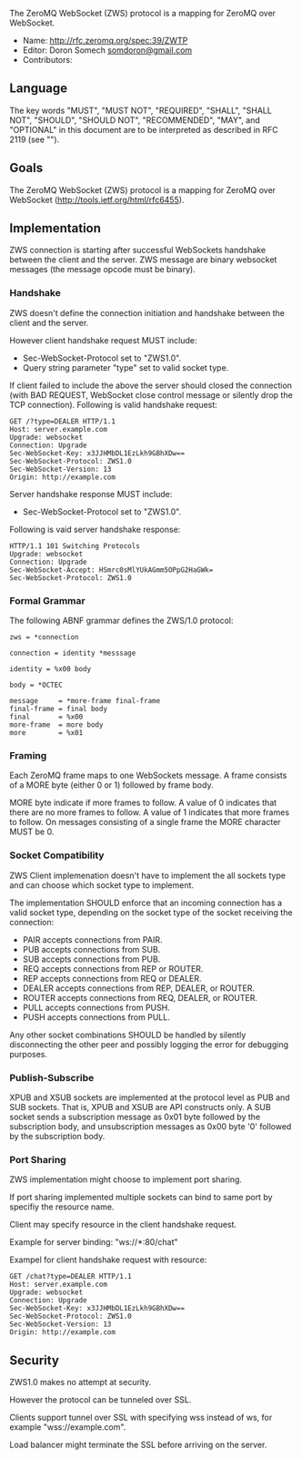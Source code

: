 The ZeroMQ WebSocket (ZWS) protocol is a mapping for ZeroMQ over WebSocket.

* Name: http://rfc.zeromq.org/spec:39/ZWTP
* Editor: Doron Somech <somdoron@gmail.com>
* Contributors:

## Language

The key words "MUST", "MUST NOT", "REQUIRED", "SHALL", "SHALL NOT", "SHOULD", "SHOULD NOT", "RECOMMENDED",  "MAY", and "OPTIONAL" in this document are to be interpreted as described in RFC 2119 (see "[]()").

## Goals

The ZeroMQ WebSocket (ZWS) protocol is a mapping for ZeroMQ over WebSocket (http://tools.ietf.org/html/rfc6455).

## Implementation

ZWS connection is starting after successful WebSockets handshake between the client and the server.
ZWS message are binary websocket messages (the message opcode must be binary).

### Handshake

ZWS doesn't define the connection initiation and handshake between the client and the server.

However client handshake request MUST include:
* Sec-WebSocket-Protocol set to "ZWS1.0".
* Query string parameter "type" set to valid socket type.

If client failed to include the above the server should closed the connection (with BAD REQUEST, WebSocket close control message or silently drop the TCP connection).
Following is valid handshake request:

```
GET /?type=DEALER HTTP/1.1
Host: server.example.com
Upgrade: websocket
Connection: Upgrade
Sec-WebSocket-Key: x3JJHMbDL1EzLkh9GBhXDw==
Sec-WebSocket-Protocol: ZWS1.0
Sec-WebSocket-Version: 13
Origin: http://example.com
```

Server handshake response MUST include:
* Sec-WebSocket-Protocol set to "ZWS1.0".

Following is vaid server handshake response:
```
HTTP/1.1 101 Switching Protocols
Upgrade: websocket
Connection: Upgrade
Sec-WebSocket-Accept: HSmrc0sMlYUkAGmm5OPpG2HaGWk=
Sec-WebSocket-Protocol: ZWS1.0
```

### Formal Grammar

The following ABNF grammar defines the ZWS/1.0 protocol:

```
zws = *connection

connection = identity *messsage

identity = %x00 body

body = *OCTEC

message     = *more-frame final-frame
final-frame = final body
final       = %x00
more-frame  = more body
more        = %x01

```

### Framing

Each ZeroMQ frame maps to one WebSockets message. A frame consists of a MORE byte (either 0 or 1) followed by frame body.

MORE byte indicate if more frames to follow. A value of 0 indicates that there are no more frames to follow. A value of 1 indicates that more frames to follow.
On messages consisting of a single frame the MORE character MUST be 0.

### Socket Compatibility

ZWS Client implemenation doesn't have to implement the all sockets type and can choose which socket type to implement.

The implementation SHOULD enforce that an incoming connection has a valid socket type, depending on the socket type of the socket receiving the connection:

* PAIR accepts connections from PAIR.
* PUB accepts connections from SUB.
* SUB accepts connections from PUB.
* REQ accepts connections from REP or ROUTER.
* REP accepts connections from REQ or DEALER.
* DEALER accepts connections from REP, DEALER, or ROUTER.
* ROUTER accepts connections from REQ, DEALER, or ROUTER.
* PULL accepts connections from PUSH.
* PUSH accepts connections from PULL.

Any other socket combinations SHOULD be handled by silently disconnecting the other peer and possibly logging the error for debugging purposes.

### Publish-Subscribe

XPUB and XSUB sockets are implemented at the protocol level as PUB and SUB sockets. That is, XPUB and XSUB are API constructs only.
A SUB socket sends a subscription message as 0x01 byte followed by the subscription body, and unsubscription messages as 0x00 byte '0' followed by the subscription body.

### Port Sharing

ZWS implementation might choose to implement port sharing.

If port sharing implemented multiple sockets can bind to same port by specifiy the resource name.

Client may specify resource in the client handshake request.

Example for server binding: "ws://*:80/chat"

Exampel for client handshake request with resource:

```
GET /chat?type=DEALER HTTP/1.1
Host: server.example.com
Upgrade: websocket
Connection: Upgrade
Sec-WebSocket-Key: x3JJHMbDL1EzLkh9GBhXDw==
Sec-WebSocket-Protocol: ZWS1.0
Sec-WebSocket-Version: 13
Origin: http://example.com
```

## Security

ZWS1.0 makes no attempt at security.

However the protocol can be tunneled over SSL.

Clients support tunnel over SSL with specifying wss instead of ws, for example "wss://example.com".

Load balancer might terminate the SSL before arriving on the server.

